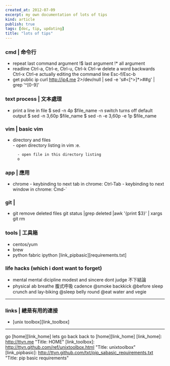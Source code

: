 ```yaml
---
created_at: 2012-07-09
excerpt: my own documentation of lots of tips
kind: article
publish: true
tags: [doc, tip, updating]
title: "lots of tips"
---
```


### cmd | 命令行
* repeat last command argument
        !$ last argument
        !* all argument
* readline
        Ctrl-a, Ctrl-e, Ctrl-u, Ctrl-k
        Ctrl-w  delete a word backwards
        Ctrl-x Ctrl-e actually editing the command line
        Esc-f/Esc-b
* get public ip
        curl http://ip4.me 2>/dev/null | sed -e 's#<[^>]*>##g' | grep '^[0-9]'
 

### text process | 文本處理
* print a line in file
        $ sed -n 4p $file_name 
        -n switch turns off default output
        $ sed -n 3,60p $file_name
        $ sed -n -e 3,60p -e 1p $file_name


### vim | basic vim
* directory and files      
        - open directory listing in vim
        :e.
  
        - open file in this directory listing
        o


### app | 應用
* chrome
        - keybinding to next tab in chrome: Ctrl-Tab
        - keybinding to next window in chrome: Cmd-`
        
        

### git | 
* git remove deleted files 
        git status |grep deleted |awk '{print $3}' | xargs git rm

### tools | 工具箱
* centos/yum
* brew
* python
        fabric
        ipython
[link_pipbasic][requirements.txt]
        
        


### life hacks (which i dont want to forget) 
* mental
        mental dicipline
        modest and sincere
        dont judge 不下結論
* physical
        ab breathe 腹式呼吸
        cadence
        @smoke backkick
        @before sleep crunch and lay-biking
        @sleep belly round
        @eat water and vegie
        
        


---

### links | 總是有用的連接
* [unix toolbox][link_toolbox]


--- 

go [home][link_home] lets go back back to [home][link_home]
[link_home]: http://ttyn.me "Title: HOME"
[link_toolbox]: http://ttyn.github.com/ref/unixtoolbox.html "Title: unixtoolbox"
[link_pipbasic]: http://ttyn.github.com/txt/pip_sabasic_requirements.txt "Title: pip basic requirements"


